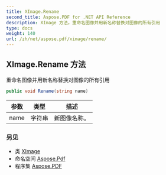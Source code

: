 ```yaml
---
title: XImage.Rename
second_title: Aspose.PDF for .NET API Reference
description: XImage 方法。重命名图像并用新名称替换对图像的所有引用
type: docs
weight: 140
url: /zh/net/aspose.pdf/ximage/rename/
---
```

## XImage.Rename 方法

重命名图像并用新名称替换对图像的所有引用

```csharp
public void Rename(string name)
```

| 参数 | 类型 | 描述 |
| --- | --- | --- |
| name | 字符串 | 新图像名称。 |

### 另见

* 类 [XImage](../)
* 命名空间 [Aspose.Pdf](../../../aspose.pdf/)
* 程序集 [Aspose.PDF](../../../)